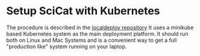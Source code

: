 # Setup SciCat with Kubernetes

The procedure is described in the [localdeploy repository](https://github.com/SciCatProject/localdeploy)
It uses a minikube based Kubernetes system as the main deployment platform. It should run both on Linux and Mac Systems and is a convenient way to get a full "production like" system running on your laptop.


